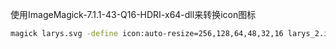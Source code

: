 使用ImageMagick-7.1.1-43-Q16-HDRI-x64-dll来转换icon图标

```bash
magick larys.svg -define icon:auto-resize=256,128,64,48,32,16 larys_2.ico
```

